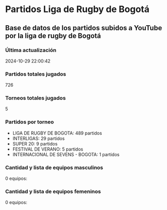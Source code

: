 # Partidos Liga de Rugby de Bogotá

## Base de datos de los partidos subidos a YouTube por la liga de rugby de Bogotá

### Última actualización
2024-10-29 22:00:42

### Partidos totales jugados
726

### Torneos totales jugados
5

### Partidos por torneo
- LIGA DE RUGBY DE BOGOTA: 489 partidos
- INTERLIGAS: 29 partidos
- SUPER 20: 9 partidos
- FESTIVAL DE VERANO: 5 partidos
- INTERNACIONAL DE SEVENS - BOGOTA: 1 partidos


### Cantidad y lista de equipos masculinos
0 equipos:


### Cantidad y lista de equipos femeninos
0 equipos:


